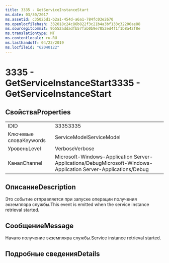 ```yaml
---
title: 3335 - GetServiceInstanceStart
ms.date: 03/30/2017
ms.assetid: c35025d1-b2a1-454d-a6a1-784fc03e2670
ms.openlocfilehash: 332018c24c86b822f3c21b4a3bf133c32206ae88
ms.sourcegitcommit: 9b552addadfb57fab0b9e7852ed4f1f1b8a42f8e
ms.translationtype: MT
ms.contentlocale: ru-RU
ms.lasthandoff: 04/23/2019
ms.locfileid: "62040122"
---
```

# <a name="3335---getserviceinstancestart"></a><span data-ttu-id="3d8f6-102">3335 - GetServiceInstanceStart</span><span class="sxs-lookup"><span data-stu-id="3d8f6-102">3335 - GetServiceInstanceStart</span></span>
## <a name="properties"></a><span data-ttu-id="3d8f6-103">Свойства</span><span class="sxs-lookup"><span data-stu-id="3d8f6-103">Properties</span></span>  
  
|||  
|-|-|  
|<span data-ttu-id="3d8f6-104">ID</span><span class="sxs-lookup"><span data-stu-id="3d8f6-104">ID</span></span>|<span data-ttu-id="3d8f6-105">3335</span><span class="sxs-lookup"><span data-stu-id="3d8f6-105">3335</span></span>|  
|<span data-ttu-id="3d8f6-106">Ключевые слова</span><span class="sxs-lookup"><span data-stu-id="3d8f6-106">Keywords</span></span>|<span data-ttu-id="3d8f6-107">ServiceModel</span><span class="sxs-lookup"><span data-stu-id="3d8f6-107">ServiceModel</span></span>|  
|<span data-ttu-id="3d8f6-108">Уровень</span><span class="sxs-lookup"><span data-stu-id="3d8f6-108">Level</span></span>|<span data-ttu-id="3d8f6-109">Verbose</span><span class="sxs-lookup"><span data-stu-id="3d8f6-109">Verbose</span></span>|  
|<span data-ttu-id="3d8f6-110">Канал</span><span class="sxs-lookup"><span data-stu-id="3d8f6-110">Channel</span></span>|<span data-ttu-id="3d8f6-111">Microsoft-Windows-Application Server-Applications/Debug</span><span class="sxs-lookup"><span data-stu-id="3d8f6-111">Microsoft-Windows-Application Server-Applications/Debug</span></span>|  
  
## <a name="description"></a><span data-ttu-id="3d8f6-112">Описание</span><span class="sxs-lookup"><span data-stu-id="3d8f6-112">Description</span></span>  
 <span data-ttu-id="3d8f6-113">Это событие отправляется при запуске операции получения экземпляра службы.</span><span class="sxs-lookup"><span data-stu-id="3d8f6-113">This event is emitted when the service instance retrieval started.</span></span>  
  
## <a name="message"></a><span data-ttu-id="3d8f6-114">Сообщение</span><span class="sxs-lookup"><span data-stu-id="3d8f6-114">Message</span></span>  
 <span data-ttu-id="3d8f6-115">Начато получение экземпляра службы.</span><span class="sxs-lookup"><span data-stu-id="3d8f6-115">Service instance retrieval started.</span></span>  
  
## <a name="details"></a><span data-ttu-id="3d8f6-116">Подробные сведения</span><span class="sxs-lookup"><span data-stu-id="3d8f6-116">Details</span></span>

